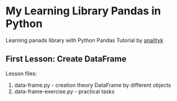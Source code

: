 # My Learning Library Pandas in Python

Learning panads library with Python Pandas Tutorial by [analityk](https://analityk.edu.pl/python-pandas-mega-tutorial/)

## First Lesson: Create DataFrame

Lesson files:

1. data-frame.py - creation theory DataFrame by different objects
2. data-frame-exercise.py - practical tasks
